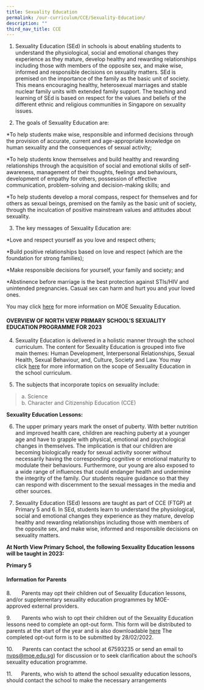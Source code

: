 ```yaml
---
title: Sexuality Education
permalink: /our-curriculum/CCE/Sexuality-Education/
description: ""
third_nav_title: CCE
---
```

1.  Sexuality Education (SEd) in schools is about enabling students to understand the physiological, social and emotional changes they experience as they mature, develop healthy and rewarding relationships including those with members of the opposite sex, and make wise, informed and responsible decisions on sexuality matters. SEd is premised on the importance of the family as the basic unit of society. This means encouraging healthy, heterosexual marriages and stable nuclear family units with extended family support. The teaching and learning of SEd is based on respect for the values and beliefs of the different ethnic and religious communities in Singapore on sexuality issues.           



  

2.  The goals of Sexuality Education are:

*To help students make wise, responsible and informed decisions through the provision of accurate, current and age-appropriate knowledge on human sexuality and the consequences of sexual activity;

*To help students know themselves and build healthy and rewarding relationships through the acquisition of social and emotional skills of self-awareness, management of their thoughts, feelings and behaviours, development of empathy for others, possession of effective communication, problem-solving and decision-making skills; and

*To help students develop a moral compass, respect for themselves and for others as sexual beings, premised on the family as the basic unit of society, through the inculcation of positive mainstream values and attitudes about sexuality.
  


  

3.  The key messages of Sexuality Education are:

*Love and respect yourself as you love and respect others;

*Build positive relationships based on love and respect (which are the foundation for strong families);

*Make responsible decisions for yourself, your family and society; and

*Abstinence before marriage is the best protection against STIs/HIV and unintended pregnancies. Casual sex can harm and hurt you and your loved ones.
  

You may click [here](https://www.moe.gov.sg/programmes/sexuality-education) for more information on MOE Sexuality Education.

#### **OVERVIEW OF NORTH VIEW PRIMARY SCHOOL’S SEXUALITY EDUCATION PROGRAMME FOR 2023**


4.  Sexuality Education is delivered in a holistic manner through the school curriculum. The content for Sexuality Education is grouped into five main themes: Human Development, Interpersonal Relationships, Sexual Health, Sexual Behaviour, and, Culture, Society and Law. You may click [here](https://go.gov.sg/moe-sexuality-education-scope) for more information on the scope of Sexuality Education in the school curriculum.

  

5.  The subjects that incorporate topics on sexuality include:

>a.   Science  
>b.  Character and Citizenship Education (CCE)

  

**Sexuality Education Lessons:** 

  

6.  The upper primary years mark the onset of puberty. With better nutrition and improved health care, children are reaching puberty at a younger age and have to grapple with physical, emotional and psychological changes in themselves. The implication is that our children are becoming biologically ready for sexual activity sooner without necessarily having the corresponding cognitive or emotional maturity to modulate their behaviours. Furthermore, our young are also exposed to a wide range of influences that could endanger health and undermine the integrity of the family. Our students require guidance so that they can respond with discernment to the sexual messages in the media and other sources. 

  

7.  Sexuality Education (SEd) lessons are taught as part of CCE (FTGP) at Primary 5 and 6. In SEd, students learn to understand the physiological, social and emotional changes they experience as they mature, develop healthy and rewarding relationships including those with members of the opposite sex, and make wise, informed and responsible decisions on sexuality matters. 

**At North View Primary School, the following Sexuality Education lessons will be taught in 2023:**  
  

**Primary 5**

#### **Information for Parents**


8.       Parents may opt their children out of Sexuality Education lessons, and/or supplementary sexuality education programmes by MOE-approved external providers.

9.       Parents who wish to opt their children out of the Sexuality Education lessons need to complete an opt-out form. This form will be distributed to parents at the start of the year and is also downloadable [here](/files/Sexual%20Education/Growing%20Years%20Opt%20Out%20Form.pdf) The completed opt-out form is to be submitted by 28/02/2022.

10.      Parents can contact the school at 67593235 or send an email to nvps@moe.edu.sg) for discussion or to seek clarification about the school’s sexuality education programme.

11.      Parents, who wish to attend the school sexuality education lessons, should contact the school to make the necessary arrangements